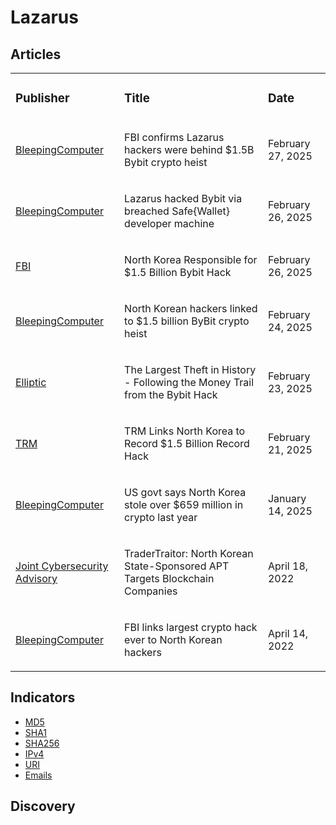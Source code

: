 # Lazarus

## Articles
<table>
  <tr>
    <td>
      <h3>Publisher</h3>
    </td>
    <td>
      <h3>Title</h3>
    </td>
    <td>
      <h3>Date</h3>
    </td>
  </tr>
   <tr>
    <td>
      <a href="https://www.bleepingcomputer.com/news/security/fbi-confirms-lazarus-hackers-were-behind-15b-bybit-crypto-heist/">BleepingComputer</a>
    </td>
    <td>
      <p>FBI confirms Lazarus hackers were behind $1.5B Bybit crypto heist</p>
    </td>
    <td>
      <p>February 27, 2025</p>
    </td>
  </tr>
  <tr>
    <td>
      <a href="https://www.bleepingcomputer.com/news/security/lazarus-hacked-bybit-via-breached-safe-wallet-developer-machine/">BleepingComputer</a>
    </td>
    <td>
      <p>Lazarus hacked Bybit via breached Safe{Wallet} developer machine</p>
    </td>
    <td>
      <p>February 26, 2025</p>
    </td>
  </tr>
  <tr>
    <td>
      <a href="https://www.ic3.gov/PSA/2025/PSA250226">FBI</a>
    </td>
    <td>
      <p>North Korea Responsible for $1.5 Billion Bybit Hack</p>
    </td>
    <td>
      <p>February 26, 2025</p>
    </td>
  </tr>
  <tr>
    <td>
      <a href="https://www.bleepingcomputer.com/news/security/north-korean-hackers-linked-to-15-billion-bybit-crypto-heist/">BleepingComputer</a>
    </td>
    <td>
      <p>North Korean hackers linked to $1.5 billion ByBit crypto heist</p>
    </td>
    <td>
      <p>February 24, 2025</p>
    </td>
  </tr>
  <tr>
    <td>
      <a href="https://www.elliptic.co/blog/bybit-hack-largest-in-history">Elliptic</a>
    </td>
    <td>
      <p>The Largest Theft in History - Following the Money Trail from the Bybit Hack</p>
    </td>
    <td>
      <p>February 23, 2025</p>
    </td>
  </tr>
  <tr>
    <td>
      <a href="https://www.trmlabs.com/post/trm-links-north-korea-to-record-1-5-billion-record-hack">TRM</a>
    </td>
    <td>
      <p>TRM Links North Korea to Record $1.5 Billion Record Hack</p>
    </td>
    <td>
      <p>February 21, 2025</p>
    </td>
  </tr>
  <tr>
    <td>
      <a href="https://www.bleepingcomputer.com/news/security/us-govt-says-north-korea-stole-over-659-million-in-crypto-last-year/">BleepingComputer</a>
    </td>
    <td>
      <p>US govt says North Korea stole over $659 million in crypto last year</p>
    </td>
    <td>
      <p>January 14, 2025</p>
    </td>
  </tr>
  <tr>
    <td>
      <a href="https://www.ic3.gov/CSA/2022/220418.pdf">Joint Cybersecurity Advisory</a>
    </td>
    <td>
      <p>TraderTraitor: North Korean State-Sponsored APT Targets Blockchain Companies </p>
    </td>
    <td>
      <p>April 18, 2022</p>
    </td>
  </tr>
  <tr>
    <td>
      <a href="https://www.bleepingcomputer.com/news/security/fbi-links-largest-crypto-hack-ever-to-north-korean-hackers/">BleepingComputer</a>
    </td>
    <td>
      <p>FBI links largest crypto hack ever to North Korean hackers</p>
    </td>
    <td>
      <p>April 14, 2022</p>
    </td>
  </tr>
</table>


## Indicators
- <a href="https://github.com/PudgyDragon/IOCs/blob/main/All/Lazarus%20Group/samples.md5">MD5</a>
- <a href="https://github.com/PudgyDragon/IOCs/blob/main/All/Lazarus%20Group/samples.sha1">SHA1</a>
- <a href="https://github.com/PudgyDragon/IOCs/blob/main/All/Lazarus%20Group/samples.sha256">SHA256</a>
- <a href="https://github.com/PudgyDragon/IOCs/blob/main/All/Lazarus%20Group/IPs.txt">IPv4</a>
- <a href="https://github.com/PudgyDragon/IOCs/blob/main/All/Lazarus%20Group/uri.txt">URI</a>
- <a href="https://github.com/PudgyDragon/IOCs/blob/main/All/Lazarus%20Group/emails.txt">Emails</a>

## Discovery
